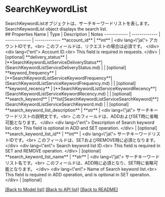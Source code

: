 # SearchKeywordList

<div lang=\"ja\">SearchKeywordListオブジェクトは、サーチキーワードリストを表します。</div> <div lang=\"en\">SearchKeywordList object displays the search list.</div> 
## Properties
Name | Type | Description | Notes
------------ | ------------- | ------------- | -------------
**account_id** | **int** | &lt;div lang&#x3D;\&quot;ja\&quot;&gt; アカウントIDです。&lt;br&gt; このフィールドは、リクエストの場合は必須です。 &lt;/div&gt; &lt;div lang&#x3D;\&quot;en\&quot;&gt; Account ID.&lt;br&gt; This field is required in requests. &lt;/div&gt;  | [optional] 
**delivery_status** | [**SearchKeywordListServiceDeliveryStatus**](SearchKeywordListServiceDeliveryStatus.md) |  | [optional] 
**keyword_frequency** | [**SearchKeywordListServiceKeywordFrequency**](SearchKeywordListServiceKeywordFrequency.md) |  | [optional] 
**keyword_recency** | [**SearchKeywordListServiceKeywordRecency**](SearchKeywordListServiceKeywordRecency.md) |  | [optional] 
**search_keyword** | [**list[SearchKeywordListServiceSearchKeyword]**](SearchKeywordListServiceSearchKeyword.md) |  | [optional] 
**search_keyword_list_description** | **str** | &lt;div lang&#x3D;\&quot;ja\&quot;&gt; サーチキーワードリストの説明文です。&lt;br&gt; このフィールドは、ADDおよびSET時に省略可能となります。 &lt;/div&gt; &lt;div lang&#x3D;\&quot;en\&quot;&gt; Description of Search keyword list.&lt;br&gt; This field is optional in ADD and SET operation. &lt;/div&gt;  | [optional] 
**search_keyword_list_id** | **int** | &lt;div lang&#x3D;\&quot;ja\&quot;&gt; サーチキーワードリストIDです。&lt;br&gt; このフィールドは、SETおよびREMOVE時に必須となります。 &lt;/div&gt; &lt;div lang&#x3D;\&quot;en\&quot;&gt; Search keyword list ID.&lt;br&gt; This field is required in SET and REMOVE operation. &lt;/div&gt;  | [optional] 
**search_keyword_list_name** | **str** | &lt;div lang&#x3D;\&quot;ja\&quot;&gt; サーチキーワードリスト名です。&lt;br&gt; このフィールドは、ADD時に必須となり、SET時に省略可能となります。 &lt;/div&gt; &lt;div lang&#x3D;\&quot;en\&quot;&gt; Name of Search keyword list.&lt;br&gt; This field is required in ADD operation, and is optional in SET operation. &lt;/div&gt;  | [optional] 

[[Back to Model list]](../README.md#documentation-for-models) [[Back to API list]](../README.md#documentation-for-api-endpoints) [[Back to README]](../README.md)


